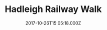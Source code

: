 ---
date: 2017-10-26T15:05:18.000Z
title: Hadleigh Railway Walk
latitude: 52.04096961126445
longitude: 0.9595656394958496
category: checkin
---